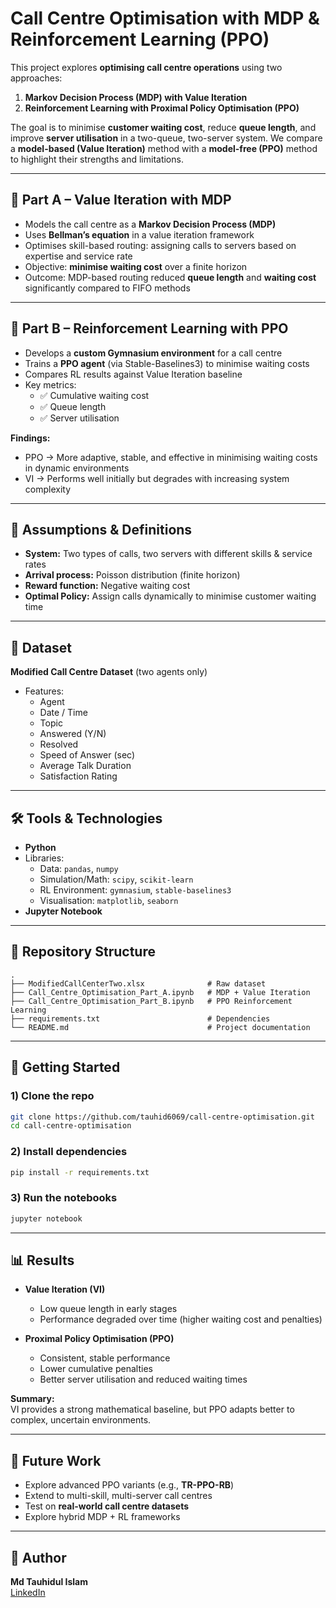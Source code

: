 # Call Centre Optimisation with MDP & Reinforcement Learning (PPO)

This project explores **optimising call centre operations** using two approaches:  
1. **Markov Decision Process (MDP) with Value Iteration**  
2. **Reinforcement Learning with Proximal Policy Optimisation (PPO)**  

The goal is to minimise **customer waiting cost**, reduce **queue length**, and improve **server utilisation** in a two-queue, two-server system. We compare a **model-based (Value Iteration)** method with a **model-free (PPO)** method to highlight their strengths and limitations.

---

## 📌 Part A – Value Iteration with MDP
- Models the call centre as a **Markov Decision Process (MDP)**  
- Uses **Bellman’s equation** in a value iteration framework  
- Optimises skill-based routing: assigning calls to servers based on expertise and service rate  
- Objective: **minimise waiting cost** over a finite horizon  
- Outcome: MDP-based routing reduced **queue length** and **waiting cost** significantly compared to FIFO methods  

---

## 📌 Part B – Reinforcement Learning with PPO
- Develops a **custom Gymnasium environment** for a call centre  
- Trains a **PPO agent** (via Stable-Baselines3) to minimise waiting costs  
- Compares RL results against Value Iteration baseline  
- Key metrics:  
  - ✅ Cumulative waiting cost  
  - ✅ Queue length  
  - ✅ Server utilisation  

**Findings:**  
- PPO → More adaptive, stable, and effective in minimising waiting costs in dynamic environments  
- VI → Performs well initially but degrades with increasing system complexity  

---

## 🧮 Assumptions & Definitions
- **System:** Two types of calls, two servers with different skills & service rates  
- **Arrival process:** Poisson distribution (finite horizon)  
- **Reward function:** Negative waiting cost  
- **Optimal Policy:** Assign calls dynamically to minimise customer waiting time  

---

## 📂 Dataset
**Modified Call Centre Dataset** (two agents only)  
- Features:  
  - Agent  
  - Date / Time  
  - Topic  
  - Answered (Y/N)  
  - Resolved  
  - Speed of Answer (sec)  
  - Average Talk Duration  
  - Satisfaction Rating  

---

## 🛠️ Tools & Technologies
- **Python**  
- Libraries:  
  - Data: `pandas`, `numpy`  
  - Simulation/Math: `scipy`, `scikit-learn`  
  - RL Environment: `gymnasium`, `stable-baselines3`  
  - Visualisation: `matplotlib`, `seaborn`  
- **Jupyter Notebook**  

---

## 📂 Repository Structure
```
.
├── ModifiedCallCenterTwo.xlsx              # Raw dataset
├── Call_Centre_Optimisation_Part_A.ipynb   # MDP + Value Iteration
├── Call_Centre_Optimisation_Part_B.ipynb   # PPO Reinforcement Learning
├── requirements.txt                        # Dependencies
└── README.md                               # Project documentation
```

---

## 🚀 Getting Started

### 1) Clone the repo
```bash
git clone https://github.com/tauhid6069/call-centre-optimisation.git
cd call-centre-optimisation
```

### 2) Install dependencies
```bash
pip install -r requirements.txt
```

### 3) Run the notebooks
```bash
jupyter notebook
```

---

## 📊 Results

- **Value Iteration (VI)**  
  - Low queue length in early stages  
  - Performance degraded over time (higher waiting cost and penalties)  

- **Proximal Policy Optimisation (PPO)**  
  - Consistent, stable performance  
  - Lower cumulative penalties  
  - Better server utilisation and reduced waiting times  

**Summary:**  
VI provides a strong mathematical baseline, but PPO adapts better to complex, uncertain environments.

---

## 🔮 Future Work
- Explore advanced PPO variants (e.g., **TR-PPO-RB**)  
- Extend to multi-skill, multi-server call centres  
- Test on **real-world call centre datasets**  
- Explore hybrid MDP + RL frameworks  

---

## 👤 Author
**Md Tauhidul Islam**  
[LinkedIn](https://www.linkedin.com/in/tauhidul-islam) 
